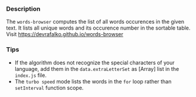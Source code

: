### Description

The `words-browser` computes the list of all words occurences in the given text. It lists all unique words and its occurence number in the sortable table. Visit https://devrafalko.github.io/words-browser

### Tips
* If the algorithm does not recognize the special characters of your language, add them in the `data.extraLetterSet` as [Array] list in the `index.js` file.
* The `turbo speed` mode lists the words in the `for` loop rather than `setInterval` function scope.